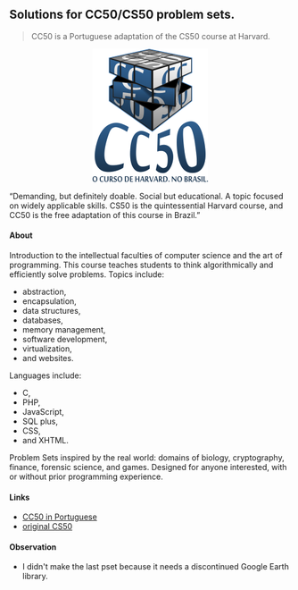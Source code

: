 ## Solutions for CC50/CS50 problem sets.
> CC50 is a Portuguese adaptation of the CS50 course at Harvard.

<p align="center">
  <img src="assets/cc50.png" />
</p>

“Demanding, but definitely doable. Social but educational. A topic focused on widely applicable skills. CS50 is the quintessential Harvard course, and CC50 is the free adaptation of this course in Brazil.”

#### About
Introduction to the intellectual faculties of computer science and the art of programming. This course teaches students to think algorithmically and efficiently solve problems. Topics include:
- abstraction,
- encapsulation,
- data structures,
- databases,
- memory management,
- software development,
- virtualization,
- and websites.

Languages ​​include:
- C,
- PHP,
- JavaScript,
- SQL plus,
- CSS,
- and XHTML.

Problem Sets inspired by the real world: domains of biology, cryptography, finance, forensic science, and games. Designed for anyone interested, with or without prior programming experience.

#### Links
- [CC50 in Portuguese](https://cc50.com.br)
- [original CS50](https://www.cs50.net)

#### Observation
- I didn't make the last pset because it needs a discontinued Google Earth library.
